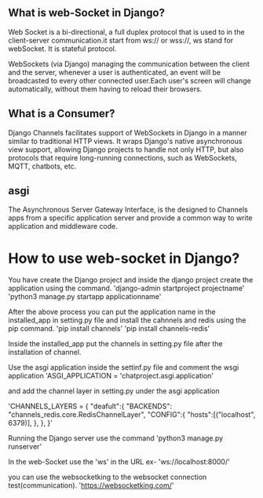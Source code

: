 ## What is web-Socket in Django?
Web Socket is a bi-directional, a full duplex protocol that is used to in the client-server communication.it start from ws:// or wss://, ws stand for webSocket. It is stateful protocol.

WebSockets (via Django) managing the communication between the client and the server, whenever a user is authenticated, an event will be broadcasted to every other connected user.Each user's screen will change automatically, without them having to reload their browsers.

## What is a Consumer?
Django Channels facilitates support of WebSockets in Django in a manner similar to traditional HTTP views. It wraps Django's native asynchronous view support, allowing Django projects to handle not only HTTP, but also protocols that require long-running connections, such as WebSockets, MQTT, chatbots, etc.

## asgi
The Asynchronous Server Gateway Interface, is the designed to Channels apps from a specific application server and provide a common way to write application and middleware code.


# How to use web-socket in Django?
You have create the Django project and inside the django project create the application using the command.
'django-admin startproject projectname'
'python3 manage.py startapp applicationname'

After the above process you can put the application name in the installed_app in setting.py file and install the cahnnels and redis using the pip command.
'pip install channels'
'pip install channels-redis'

Inside the installed_app put the channels in setting.py file after the installation of channel.

Use the asgi application inside the settinf.py file and comment the wsgi application
'ASGI_APPLICATION = 'chatproject.asgi.application'

and add the channel layer in setting.py under the asgi application

'CHANNELS_LAYERS = {
    "deafult":{
        "BACKENDS": "channels_redis.core.RedisChannelLayer",
        "CONFIG":{
            "hosts":[("localhost", 6379)],
        },
    },
}'

Running the Django server use the command
'python3 manage.py runserver'

In the web-Socket use the 'ws' in the URL
ex- 'ws://localhost:8000/'

you can use the websocketking to the websocket connection test(communication).
'https://websocketking.com/'
